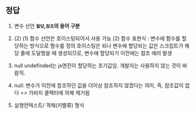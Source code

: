 ## 정답

1. 변수 선언
     **`할당`,`참조`의 용어 구분**

2. (2)
     (1) 함수 선언은 호이스팅되어서 사용 가능
     (2) 함수 표현식 : 변수에 함수를 할당하는 방식으로 함수를 정의
     호이스팅은 되나 변수에 할당되는 값은 스크립트가 해당 줄에 도달했을 때 생성되므로, 변수에 할당되기 이전에는 참조 에러 발생

3. null
     undefinded는 js엔진이 할당하는 초기값임. 개발자는 사용하지 않는 것이 바람직.

4. null: 변수가 이전에 참조하던 값을 더이상 참조하지 않겠다는 의미,
     즉, 참조값이 없다 => 가비지 콜렉터에 의해 제거됨

5. 실행컨텍스트/ 객체(키벨류) 형식
